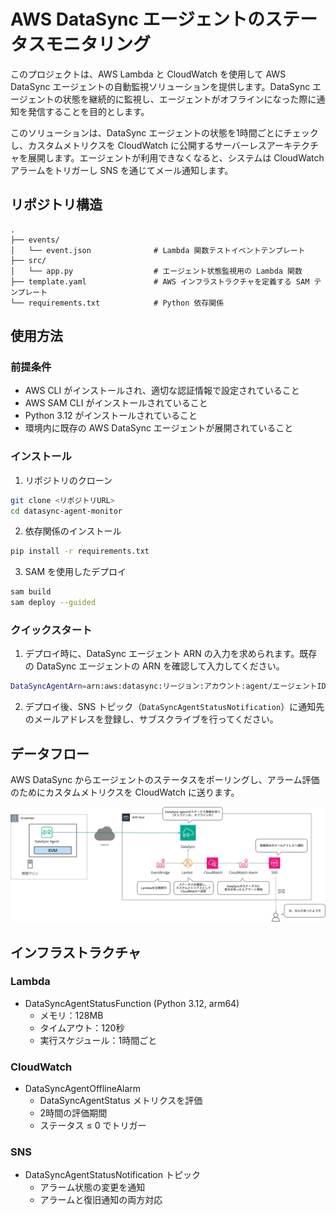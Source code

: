 # AWS DataSync エージェントのステータスモニタリング

このプロジェクトは、AWS Lambda と CloudWatch を使用して AWS DataSync エージェントの自動監視ソリューションを提供します。DataSync エージェントの状態を継続的に監視し、エージェントがオフラインになった際に通知を発信することを目的とします。

このソリューションは、DataSync エージェントの状態を1時間ごとにチェックし、カスタムメトリクスを CloudWatch に公開するサーバーレスアーキテクチャを展開します。エージェントが利用できなくなると、システムは CloudWatch アラームをトリガーし SNS を通じてメール通知します。

## リポジトリ構造
```
.
├── events/
│   └── event.json              # Lambda 関数テストイベントテンプレート
├── src/
│   └── app.py                  # エージェント状態監視用の Lambda 関数
├── template.yaml               # AWS インフラストラクチャを定義する SAM テンプレート
└── requirements.txt            # Python 依存関係
```

## 使用方法
### 前提条件
- AWS CLI がインストールされ、適切な認証情報で設定されていること
- AWS SAM CLI がインストールされていること
- Python 3.12 がインストールされていること
- 環境内に既存の AWS DataSync エージェントが展開されていること

### インストール
1. リポジトリのクローン
```bash
git clone <リポジトリURL>
cd datasync-agent-monitor
```

2. 依存関係のインストール
```bash
pip install -r requirements.txt
```

3. SAM を使用したデプロイ
```bash
sam build
sam deploy --guided
```

### クイックスタート
1. デプロイ時に、DataSync エージェント ARN の入力を求められます。既存の DataSync エージェントの ARN を確認して入力してください。

```bash
DataSyncAgentArn=arn:aws:datasync:リージョン:アカウント:agent/エージェントID
```

2. デプロイ後、SNS トピック（`DataSyncAgentStatusNotification`）に通知先のメールアドレスを登録し、サブスクライブを行ってください。

## データフロー
AWS DataSync からエージェントのステータスをポーリングし、アラーム評価のためにカスタムメトリクスを CloudWatch に送ります。

![image](img/DataSyncAgentMonitor.png)

## インフラストラクチャ
### Lambda
- DataSyncAgentStatusFunction (Python 3.12, arm64)
  - メモリ：128MB
  - タイムアウト：120秒
  - 実行スケジュール：1時間ごと

### CloudWatch
- DataSyncAgentOfflineAlarm
  - DataSyncAgentStatus メトリクスを評価
  - 2時間の評価期間
  - ステータス ≤ 0 でトリガー

### SNS
- DataSyncAgentStatusNotification トピック
  - アラーム状態の変更を通知
  - アラームと復旧通知の両方対応